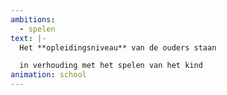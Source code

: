 ```yaml
---
ambitions:
  - spelen
text: |-
  Het **opleidingsniveau** van de ouders staan 

  in verhouding met het spelen van het kind
animation: school
---
```

